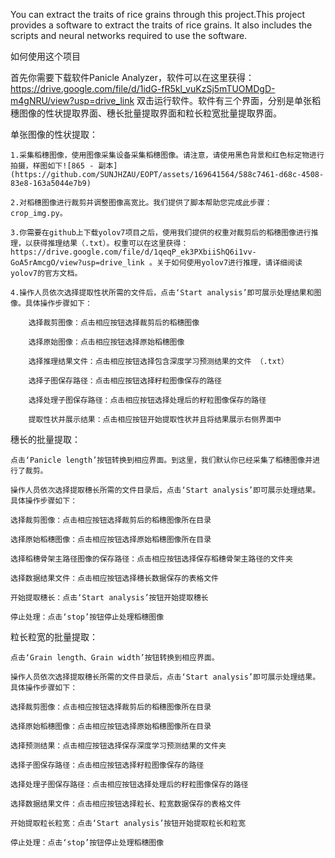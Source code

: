 You can extract the traits of rice grains through this project.This project provides a software to extract the traits of rice grains. It also includes the scripts and neural networks required to use the software.

如何使用这个项目

首先你需要下载软件Panicle Analyzer，软件可以在这里获得：https://drive.google.com/file/d/1idG-fR5kl_vuKzSj5mTUOMDgD-m4gNRU/view?usp=drive_link
双击运行软件。软件有三个界面，分别是单张稻穗图像的性状提取界面、穗长批量提取界面和粒长粒宽批量提取界面。

单张图像的性状提取：

	1.采集稻穗图像，使用图像采集设备采集稻穗图像。请注意，请使用黑色背景和红色标定物进行拍摄，样图如下![865 - 副本](https://github.com/SUNJHZAU/EOPT/assets/169641564/588c7461-d68c-4508-83e8-163a5044e7b9)
 
	2.对稻穗图像进行裁剪并调整图像高宽比。我们提供了脚本帮助您完成此步骤：crop_img.py。
	
	3.你需要在github上下载yolov7项目之后，使用我们提供的权重对裁剪后的稻穗图像进行推理，以获得推理结果（.txt）。权重可以在这里获得：https://drive.google.com/file/d/1qeqP_ek3PXbiiShQ6i1vv-GoA5rAmcgO/view?usp=drive_link 。关于如何使用yolov7进行推理，请详细阅读yolov7的官方文档。
	
	4.操作人员依次选择提取性状所需的文件后，点击‘Start analysis’即可展示处理结果和图像。具体操作步骤如下：
	
		选择裁剪图像：点击相应按钮选择裁剪后的稻穗图像
	 
		选择原始图像：点击相应按钮选择原始稻穗图像
	 
		选择推理结果文件：点击相应按钮选择包含深度学习预测结果的文件 （.txt）
	 
		选择子图保存路径：点击相应按钮选择籽粒图像保存的路径
	 
		选择处理子图保存路径：点击相应按钮选择处理后的籽粒图像保存的路径
	 
		提取性状并展示结果：点击相应按钮开始提取性状并且将结果展示右侧界面中


穗长的批量提取：

	点击‘Panicle length’按钮转换到相应界面。到这里，我们默认你已经采集了稻穗图像并进行了裁剪。
	
	操作人员依次选择提取穗长所需的文件目录后，点击‘Start analysis’即可展示处理结果。具体操作步骤如下：
 
	选择裁剪图像：点击相应按钮选择裁剪后的稻穗图像所在目录
 
	选择原始稻穗图像：点击相应按钮选择原始稻穗图像所在目录
 
	选择稻穗骨架主路径图像的保存路径：点击相应按钮选择保存稻穗骨架主路径的文件夹
 
	选择数据结果文件：点击相应按钮选择穗长数据保存的表格文件
 
	开始提取穗长：点击‘Start analysis’按钮开始提取穗长
 
	停止处理：点击‘stop’按钮停止处理稻穗图像
 	


粒长粒宽的批量提取：

	点击‘Grain length、Grain width’按钮转换到相应界面。
	
	操作人员依次选择提取穗长所需的文件目录后，点击‘Start analysis’即可展示处理结果。具体操作步骤如下：
	
	选择裁剪图像：点击相应按钮选择裁剪后的稻穗图像所在目录
	
	选择原始稻穗图像：点击相应按钮选择原始稻穗图像所在目录
	
	选择预测结果：点击相应按钮选择保存深度学习预测结果的文件夹
	
	选择子图保存路径：点击相应按钮选择籽粒图像保存的路径
	
	选择处理子图保存路径：点击相应按钮选择处理后的籽粒图像保存的路径
	
	选择数据结果文件：点击相应按钮选择粒长、粒宽数据保存的表格文件
	
	开始提取粒长粒宽：点击‘Start analysis’按钮开始提取粒长和粒宽
	
	停止处理：点击‘stop’按钮停止处理稻穗图像


